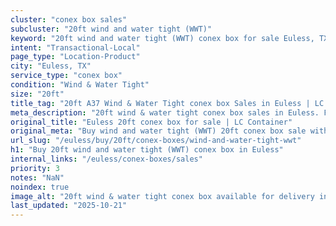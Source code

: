 ```yaml
---
cluster: "conex box sales"
subcluster: "20ft wind and water tight (WWT)"
keyword: "20ft wind and water tight (WWT) conex box for sale Euless, TX"
intent: "Transactional-Local"
page_type: "Location-Product"
city: "Euless, TX"
service_type: "conex box"
condition: "Wind & Water Tight"
size: "20ft"
title_tag: "20ft A37 Wind & Water Tight conex box Sales in Euless | LC Container"
meta_description: "20ft wind & water tight conex box sales in Euless. Fast delivery, competitive pricing. Serving conex boxes area. Quote ID: P64. Call (214) 524-4168 for your free quote today."
original_title: "Euless 20ft conex box for sale | LC Container"
original_meta: "Buy wind and water tight (WWT) 20ft conex box sale with local delivery in Euless, TX. LC Container — local Since 2003. Request a fast quote today."
url_slug: "/euless/buy/20ft/conex-boxes/wind-and-water-tight-wwt"
h1: "Buy 20ft wind and water tight (WWT) conex box in Euless"
internal_links: "/euless/conex-boxes/sales"
priority: 3
notes: "NaN"
noindex: true
image_alt: "20ft wind & water tight conex box available for delivery in Euless"
last_updated: "2025-10-21"
---
```


<!-- TODO: Add unique city/inventory copy, images, and internal links here. -->
